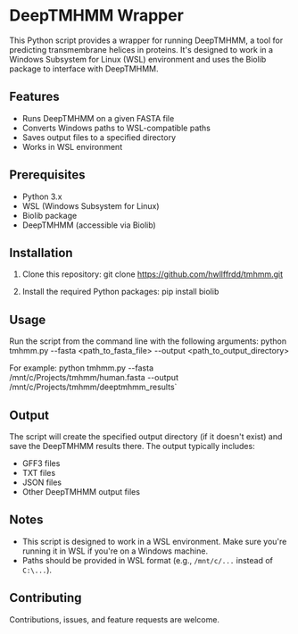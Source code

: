 # DeepTMHMM Wrapper

This Python script provides a wrapper for running DeepTMHMM, a tool for predicting transmembrane helices in proteins. It's designed to work in a Windows Subsystem for Linux (WSL) environment and uses the Biolib package to interface with DeepTMHMM.

## Features

- Runs DeepTMHMM on a given FASTA file
- Converts Windows paths to WSL-compatible paths
- Saves output files to a specified directory
- Works in WSL environment

## Prerequisites

- Python 3.x
- WSL (Windows Subsystem for Linux)
- Biolib package
- DeepTMHMM (accessible via Biolib)

## Installation

1. Clone this repository:
   git clone https://github.com/hwllffrdd/tmhmm.git
   

2. Install the required Python packages:
   pip install biolib

## Usage

Run the script from the command line with the following arguments:
  python tmhmm.py --fasta <path_to_fasta_file> --output <path_to_output_directory>

For example:
  python tmhmm.py --fasta /mnt/c/Projects/tmhmm/human.fasta --output /mnt/c/Projects/tmhmm/deeptmhmm_results`

## Output

The script will create the specified output directory (if it doesn't exist) and save the DeepTMHMM results there. The output typically includes:
- GFF3 files
- TXT files
- JSON files
- Other DeepTMHMM output files

## Notes

- This script is designed to work in a WSL environment. Make sure you're running it in WSL if you're on a Windows machine.
- Paths should be provided in WSL format (e.g., `/mnt/c/...` instead of `C:\...`).

## Contributing

Contributions, issues, and feature requests are welcome.
